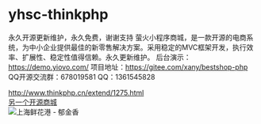 # yhsc-thinkphp 
永久开源更新维护，永久免费，谢谢支持
萤火小程序商城，是一款开源的电商系统，为中小企业提供最佳的新零售解决方案。采用稳定的MVC框架开发，执行效率、扩展性、稳定性值得信赖。永久更新维护。
后台演示：https://demo.yiovo.com/
项目地址：https://gitee.com/xany/bestshop-php
QQ开源交流群：678019581
QQ：1361545828


http://www.thinkphp.cn/extend/1275.html<br/>
<a href="https://shopxo.net/" target="_blank">另一个开源商城</a>
<br/>
<img src="http://www.thinkphp.cn/Uploads/editor/2018-12-03/5c047b8181388.jpg"  alt="上海鲜花港 - 郁金香" />
